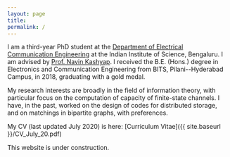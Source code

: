 ```yaml
---
layout: page
title: 
permalink: /
---
```



I am a third-year PhD student at the [Department of Electrical Communication Engineering](https://ece.iisc.ac.in/) at the Indian Institute of Science, Bengaluru. I am advised by [Prof. Navin Kashyap](https://ece.iisc.ac.in/~nkashyap/). I received the B.E. (Hons.) degree in Electronics and Communication Engineering from BITS, Pilani--Hyderabad Campus, in 2018, graduating with a gold medal. 

My research interests are broadly in the field of information theory, with particular focus on the computation of capacity of finite-state channels. I have, in the past, worked on the design of codes for distributed storage, and on matchings in bipartite graphs, with preferences.

My CV (last updated July 2020) is here: [Curriculum Vitae]({{ site.baseurl }}/CV_July_20.pdf)

This website is under construction.

